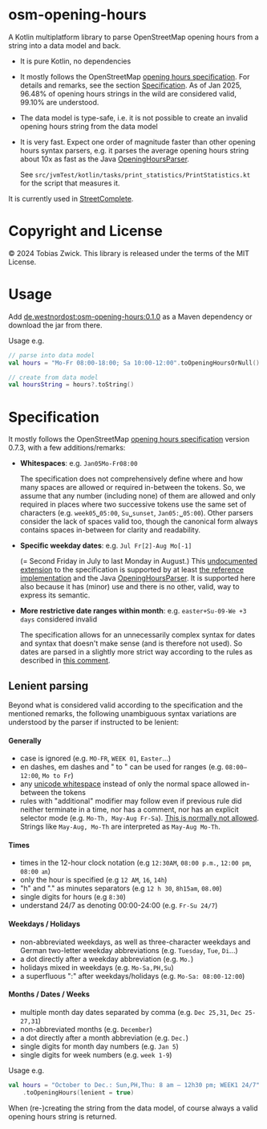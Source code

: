 # osm-opening-hours

A Kotlin multiplatform library to parse OpenStreetMap opening hours from a string into a data model and back.

- It is pure Kotlin, no dependencies


- It mostly follows the OpenStreetMap [opening hours specification](https://wiki.openstreetmap.org/wiki/Key:opening_hours/specification). For details and remarks, 
  see the section [Specification](#Specification).
  As of Jan 2025, 96.48% of opening hours strings in the wild are considered valid, 99.10% are understood.


- The data model is type-safe, i.e. it is not possible to create an invalid opening hours string 
  from the data model


- It is very fast. Expect one order of magnitude faster than other opening hours syntax parsers, 
  e.g. it parses the average opening hours string about 10x as fast as the Java [OpeningHoursParser](https://github.com/simonpoole/OpeningHoursParser).

  See `src/jvmTest/kotlin/tasks/print_statistics/PrintStatistics.kt` for the script that measures it.


It is currently used in [StreetComplete](https://github.com/streetcomplete/streetcomplete).


# Copyright and License

© 2024 Tobias Zwick. This library is released under the terms of the MIT License.


# Usage

Add [de.westnordost:osm-opening-hours:0.1.0](https://mvnrepository.com/artifact/de.westnordost/osm-opening-hours/0.1.0) as a Maven dependency or download the jar from there.


Usage e.g.
```kotlin
// parse into data model
val hours = "Mo-Fr 08:00-18:00; Sa 10:00-12:00".toOpeningHoursOrNull()

// create from data model
val hoursString = hours?.toString()
```

# Specification

It mostly follows the OpenStreetMap [opening hours specification](https://wiki.openstreetmap.org/wiki/Key:opening_hours/specification) version 0.7.3, with a few
additions/remarks:

- **Whitespaces**: e.g. `Jan05Mo-Fr08:00`

  The specification does not comprehensively define where and how many spaces are allowed
  or required in-between the tokens. So, we assume that any number (including none) of them are 
  allowed and only required in places where two successive tokens use the same set of characters
  (e.g. `week05␣05:00`, `Su␣sunset`, `Jan05:␣05:00`). Other parsers consider the lack of spaces 
  valid too, though the canonical form always contains spaces in-between for clarity and readability.


- **Specific weekday dates**: e.g. `Jul Fr[2]-Aug Mo[-1]`

  (= Second Friday in July to last Monday in August.) This [undocumented extension](https://wiki.openstreetmap.org/wiki/Talk:Key:opening_hours/specification#Undocumented_extensions_to_spec_0.7.2)
  to the specification is supported by at least [the reference implementation](https://openingh.openstreetmap.de/evaluation_tool/?EXP=Jul%20Fr[2]%20-%20Aug%20Mo[-1])
  and the Java [OpeningHoursParser](https://github.com/simonpoole/OpeningHoursParser).
  It is supported here also because it has (minor) use and there is no other, valid, way to express 
  its semantic.


- **More restrictive date ranges within month**: e.g. `easter+Su-09-We +3 days` considered invalid
  
  The specification allows for an unnecessarily complex syntax for dates and syntax that doesn't
  make sense (and is therefore not used). So dates are parsed in a slightly more strict way 
  according to the rules as described in [this comment](https://wiki.openstreetmap.org/wiki/Talk:Key:opening_hours/specification#Simplify_months_and_dates_selector_(disallow_syntax_variations_on_within-month-ranges_that_make_no_sense)).


## Lenient parsing

Beyond what is considered valid according to the specification and the mentioned remarks,
the following unambiguous syntax variations are understood by the parser if instructed to be 
lenient: 

#### Generally

- case is ignored (e.g. `MO-FR`, `WEEK 01`, `Easter`...)
- en dashes, em dashes and " to " can be used for ranges (e.g. `08:00—12:00`, `Mo to Fr`)
- any [unicode whitespace](https://en.wikipedia.org/wiki/Whitespace_character) instead of only the normal space allowed in-between the tokens
- rules with "additional" modifier may follow even if previous rule did neither terminate in a time,
  nor has a comment, nor has an explicit selector mode (e.g. `Mo-Th, May-Aug Fr-Sa`).
  [This is normally not allowed](https://wiki.openstreetmap.org/wiki/Key:opening_hours/specification#explain:additional_rule_separator).
  Strings like `May-Aug, Mo-Th` are interpreted as `May-Aug Mo-Th`.

#### Times

- times in the 12-hour clock notation (e.g `12:30AM`, `08:00 p.m.`, `12:00 pm`, `08:00 ㏂`)
- only the hour is specified (e.g `12 AM`, `16`, `14h`)
- "h" and "." as minutes separators (e.g `12 h 30`, `8h15am`, `08.00`)
- single digits for hours (e.g `8:30`)
- understand 24/7 as denoting 00:00-24:00 (e.g. `Fr-Su 24/7`)

#### Weekdays / Holidays

- non-abbreviated weekdays, as well as three-character weekdays and German two-letter weekday
  abbreviations (e.g. `Tuesday`, `Tue`, `Di`...)
- a dot directly after a weekday abbreviation (e.g. `Mo.`)
- holidays mixed in weekdays (e.g. `Mo-Sa,PH,Su`)
- a superfluous ":" after weekdays/holidays (e.g. `Mo-Sa: 08:00-12:00`)

#### Months / Dates / Weeks

- multiple month day dates separated by comma (e.g. `Dec 25,31`, `Dec 25-27,31`) 
- non-abbreviated months (e.g. `December`)
- a dot directly after a month abbreviation (e.g. `Dec.`)
- single digits for month day numbers (e.g. `Jan 5`)
- single digits for week numbers (e.g. `week 1-9`)

Usage e.g.
```kotlin
val hours = "October to Dec.: Sun,PH,Thu: 8 am — 12h30 pm; WEEK1 24/7"
    .toOpeningHours(lenient = true)
```

When (re-)creating the string from the data model, of course always a valid opening hours string is 
returned.
